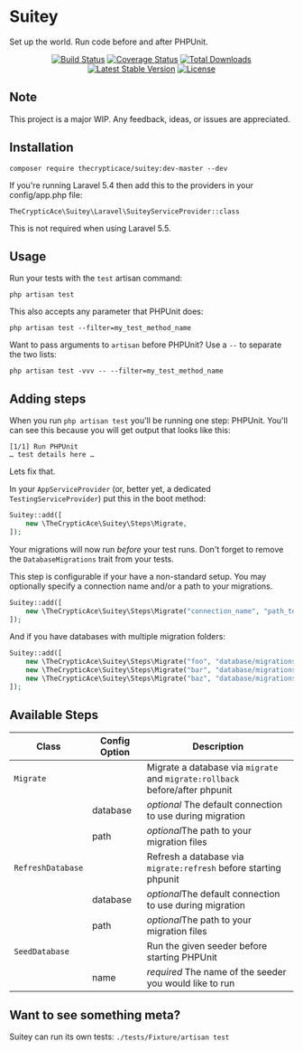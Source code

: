# Suitey
Set up the world. Run code before and after PHPUnit.

<p align="center">
<a href="https://travis-ci.org/thecrypticace/suitey"><img src="https://travis-ci.org/thecrypticace/suitey.svg" alt="Build Status"></a>
<a href="https://codecov.io/github/thecrypticace/suitey?branch=master"><img src="https://img.shields.io/codecov/c/github/thecrypticace/suitey/master.svg" alt="Coverage Status"></a>
<a href="https://packagist.org/packages/thecrypticace/suitey"><img src="https://poser.pugx.org/thecrypticace/suitey/d/total.svg" alt="Total Downloads"></a>
<a href="https://packagist.org/packages/thecrypticace/suitey"><img src="https://poser.pugx.org/thecrypticace/suitey/v/stable.svg" alt="Latest Stable Version"></a>
<a href="https://packagist.org/packages/thecrypticace/suitey"><img src="https://poser.pugx.org/thecrypticace/suitey/license.svg" alt="License"></a>
</p>

## Note
This project is a major WIP. Any feedback, ideas, or issues are appreciated.

## Installation

`composer require thecrypticace/suitey:dev-master --dev`

If you're running Laravel 5.4 then add this to the providers in your config/app.php file:

`TheCrypticAce\Suitey\Laravel\SuiteyServiceProvider::class`

This is not required when using Laravel 5.5.

## Usage

Run your tests with the `test` artisan command:
```
php artisan test
```

This also accepts any parameter that PHPUnit does:
```
php artisan test --filter=my_test_method_name
```

Want to pass arguments to `artisan` before PHPUnit? Use a `--` to separate the two lists:
```
php artisan test -vvv -- --filter=my_test_method_name
```

## Adding steps

When you run `php artisan test` you'll be running one step: PHPUnit. You'll can see this because you will get
output that looks like this:
```
[1/1] Run PHPUnit
… test details here …
```

Lets fix that.

In your `AppServiceProvider` (or, better yet, a dedicated `TestingServiceProvider`) put this in the boot method:

```php
Suitey::add([
    new \TheCrypticAce\Suitey\Steps\Migrate,
]);
```

Your migrations will now run _before_ your test runs. Don't forget to remove the `DatabaseMigrations` trait from your tests.

This step is configurable if your have a non-standard setup. You may optionally specify a connection name and/or a path to your migrations.
```php
Suitey::add([
    new \TheCrypticAce\Suitey\Steps\Migrate("connection_name", "path_to_migrations"),
]);
```

And if you have databases with multiple migration folders:
```php
Suitey::add([
    new \TheCrypticAce\Suitey\Steps\Migrate("foo", "database/migrations/foo"),
    new \TheCrypticAce\Suitey\Steps\Migrate("bar", "database/migrations/bar"),
    new \TheCrypticAce\Suitey\Steps\Migrate("baz", "database/migrations/baz"),
]);
```

## Available Steps

| Class | Config Option | Description |
| ------|---------------|-------------|
| `Migrate` | | Migrate a database via `migrate` and `migrate:rollback` before/after phpunit |
|  | database | *optional* The default connection to use during migration |
|  | path | *optional*The path to your migration files |
| `RefreshDatabase` | | Refresh a database via `migrate:refresh` before starting phpunit |
|  | database | *optional*The default connection to use during migration |
|  | path | *optional*The path to your migration files |
| `SeedDatabase` | | Run the given seeder before starting PHPUnit |
|  | name | *required* The name of the seeder you would like to run |

## Want to see something meta?

Suitey can run its own tests:
`./tests/Fixture/artisan test`
